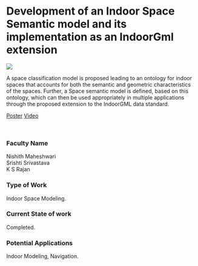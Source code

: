 # Development of an Indoor Space Semantic model and its implementation as an IndoorGml extension

![](19.%20Development%20of%20an%20Indoor%20Space%20Semantic%20model%20and%20its%20implementation%20as%20an%20IndoorGml%20extension.png)

A space classification model is proposed leading to an ontology for indoor spaces that accounts for both the semantic and geometric characteristics of the spaces. Further, a Space semantic model is defined, based on this ontology, which can then be used appropriately in multiple applications through the proposed extension to the IndoorGML data standard.

[Poster](19.%20Development%20of%20an%20Indoor%20Space%20Semantic%20model%20and%20its%20implementation%20as%20an%20IndoorGml%20extension.pdf)
[Video](https://rndshowcase.iiit.ac.in/tto/TTO_website_data/Videos/266.mp4)

<br>


### Faculty Name

Nishith Maheshwari<br>
Srishti Srivastava<br>
K S Rajan


### Type of Work

Indoor Space Modeling.


### Current State of work

Completed.


### Potential Applications

Indoor Modeling, Navigation.
